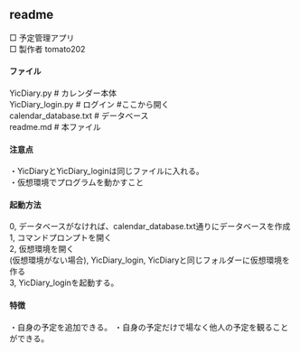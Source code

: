 ## readme
□ 予定管理アプリ  
□ 製作者 tomato202

#### ファイル  
YicDiary.py # カレンダー本体  
YicDiary_login.py # ログイン #ここから開く  
calendar_database.txt # データベース  
readme.md # 本ファイル

#### 注意点  
・YicDiaryとYicDiary_loginは同じファイルに入れる。  
・仮想環境でプログラムを動かすこと


#### 起動方法
0, データベースがなければ、calendar_database.txt通りにデータベースを作成  
1, コマンドプロンプトを開く  
2, 仮想環境を開く  
  (仮想環境がない場合), YicDiary_login, YicDiaryと同じフォルダーに仮想環境を作る  
3, YicDiary_loginを起動する。


#### 特徴  
・自身の予定を追加できる。
・自身の予定だけで場なく他人の予定を観ることができる。

